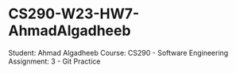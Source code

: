 # CS290-W23-HW7-AhmadAlgadheeb
Student: Ahmad Algadheeb
Course: CS290 - Software Engineering
Assignment: 3 - Git Practice
